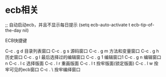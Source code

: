 # ecb相关

;; 自动启动ecb，并且不显示每日提示
(setq ecb-auto-activate t
      ecb-tip-of-the-day nil)

ECB快捷键

C-c . g d 目录列表窗口
C-c . g s 源码窗口
C-c . g m 方法和变量窗口
C-c . g h 历史窗口
C-c . g l 最后选择过的编辑窗口
C-c . g 1 编辑窗口1
C-c . g n 编辑窗口n
C-c . l c 选择版面
C-c . l r 重画版面
C-c . l t 拴牢版面(锁定版面)
C-c . l w 拴牢可见的ecb窗口
C-c . \ 拴牢编绎窗口

